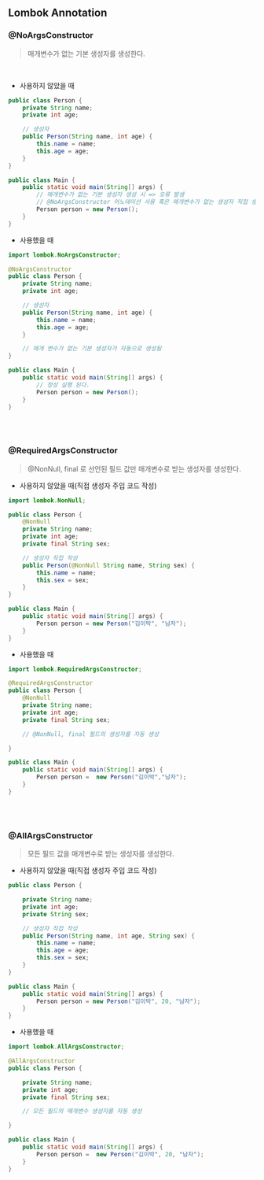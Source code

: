 ## Lombok Annotation
### @NoArgsConstructor
> 매개변수가 없는 기본 생성자를 생성한다.

<br>

* 사용하지 않았을 때

```java
public class Person {
    private String name;
    private int age;

    // 생성자
    public Person(String name, int age) {
        this.name = name;
        this.age = age;
    }
}

public class Main {
    public static void main(String[] args) {
        // 매개변수가 없는 기본 생성자 생성 시 => 오류 발생
        // @NoArgsConstructor 어노테이션 사용 혹은 매개변수가 없는 생성자 직접 생성 수행해야 된다. 
        Person person = new Person();
    }
}
```


* 사용했을 때

```java
import lombok.NoArgsConstructor;

@NoArgsConstructor
public class Person {
    private String name;
    private int age;

    // 생성자
    public Person(String name, int age) {
        this.name = name;
        this.age = age;
    }

    // 매개 변수가 없는 기본 생성자가 자동으로 생성됨
}

public class Main {
    public static void main(String[] args) {
        // 정상 실행 된다.
        Person person = new Person();
    }
}
```

<br><br>

### @RequiredArgsConstructor
> @NonNull, final 로 선언된 필드 값만 매개변수로 받는 생성자를 생성한다.

* 사용하지 않았을 때(직접 생성자 주입 코드 작성)

```java
import lombok.NonNull;

public class Person {
    @NonNull
    private String name;
    private int age;
    private final String sex;

    // 생성자 직접 작성
    public Person(@NonNull String name, String sex) {
        this.name = name;
        this.sex = sex;
    }
}

public class Main {
    public static void main(String[] args) {
        Person person = new Person("김이박", "남자");
    }
}
```


* 사용했을 때

```java
import lombok.RequiredArgsConstructor;

@RequiredArgsConstructor
public class Person {
    @NonNull
    private String name;
    private int age;
    private final String sex;

    // @NonNull, final 필드의 생성자를 자동 생성

}

public class Main {
    public static void main(String[] args) {
        Person person =  new Person("김이박","남자");
    }
}
```

<br><br>

### @AllArgsConstructor
> 모든 필드 값을 매개변수로 받는 생성자를 생성한다.

* 사용하지 않았을 때(직접 생성자 주입 코드 작성)

```java
public class Person {

    private String name;
    private int age;
    private String sex;

    // 생성자 직접 작성
    public Person(String name, int age, String sex) {
        this.name = name;
        this.age = age;
        this.sex = sex;
    }
}

public class Main {
    public static void main(String[] args) {
        Person person = new Person("김이박", 20, "남자");
    }
}
```


* 사용했을 때

```java
import lombok.AllArgsConstructor;

@AllArgsConstructor
public class Person {

    private String name;
    private int age;
    private final String sex;

    // 모든 필드의 매개변수 생성자를 자동 생성

}

public class Main {
    public static void main(String[] args) {
        Person person =  new Person("김이박", 20, "남자");
    }
}
```
<br><br>